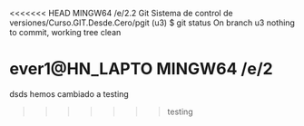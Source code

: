 <<<<<<< HEAD
MINGW64 /e/2.2 Git Sistema de  control de  versiones/Curso.GIT.Desde.Cero/pgit (u3)
$ git status
On branch u3
nothing to commit, working tree clean

ever1@HN_LAPTO MINGW64 /e/2
=======
dsds  hemos  cambiado a testing
>>>>>>> testing
